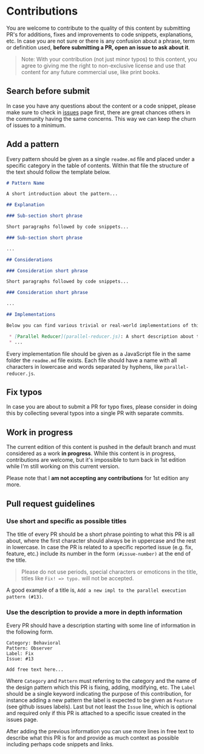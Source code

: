 # Contributions

You are welcome to contribute to the quality of this content by submitting PR's for additions, fixes and improvements to code snippets, explanations, etc. In case you are not sure or there is any confusion about a phrase, term or definition used, **before submitting a PR, open an issue to ask about it**.

> Note: With your contribution (not just minor typos) to this content, you agree to giving me the right to non-exclusive license and use that content for any future commercial use, like print books.

## Search before submit

In case you have any questions about the content or a code snippet, please make sure to check in [issues](https://github.com/tzeikob/javascript-patterns/issues) page first, there are great chances others in the community having the same concerns. This way we can keep the churn of issues to a minimum.

## Add a pattern

Every pattern should be given as a single `readme.md` file and placed under a specific category in the table of contents. Within that file the structure of the text should follow the template below.

```markdown
# Pattern Name

A short introduction about the pattern...

## Explanation

### Sub-section short phrase

Short paragraphs followed by code snippets...

### Sub-section short phrase

...

## Considerations

### Consideration short phrase

Short paragraphs followed by code snippets...

### Consideration short phrase

...

## Implementations

Below you can find various trivial or real-world implementations of this pattern:

 * [Parallel Reducer](parallel-reducer.js): A short description about the implementation
 * ...
```

Every implementation file should be given as a JavaScript file in the same folder the `readme.md` file exists. Each file should have a name with all characters in lowercase and words separated by hyphens, like `parallel-reducer.js`.

## Fix typos

In case you are about to submit a PR for typo fixes, please consider in doing this by collecting several typos into a single PR with separate commits.

## Work in progress

The current edition of this content is pushed in the default branch and must considered as a work **in progress**. While this content is in progress, contributions are welcome, but it's impossible to turn back in 1st edition while I'm still working on this current version.

Please note that I **am not accepting any contributions** for 1st edition any more.

## Pull request guidelines

### Use short and specific as possible titles

The title of every PR should be a short phrase pointing to what this PR is all about, where the first character should always be in uppercase and the rest in lowercase. In case the PR is related to a specific reported issue (e.g. fix, feature, etc.) include its number in the form `(#issue-number)` at the end of the title.

> Please do not use periods, special characters or emoticons in the title, titles like `Fix! => typo.` will not be accepted.

A good example of a title is, `Add a new impl to the parallel execution pattern (#13)`.

### Use the description to provide a more in depth information

Every PR should have a description starting with some line of information in the following form.

```
Category: Behavioral
Pattern: Observer
Label: Fix
Issue: #13

Add free text here...
```

Where `Category` and `Pattern` must referring to the category and the name of the design pattern which this PR is fixing, adding, modifying, etc. The `Label` should be a single keyword indicating the purpose of this contribution, for instance adding a new pattern the label is expected to be given as `Feature` (see github issues labels). Last but not least the `Issue` line, which is optional and required only if this PR is attached to a specific issue created in the issues page.

After adding the previous information you can use more lines in free text to describe what this PR is for and provide as much context as possible including perhaps code snippets and links.